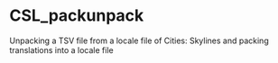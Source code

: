 # CSL_packunpack
Unpacking a TSV file from a locale file of Cities: Skylines and packing translations into a locale file 
